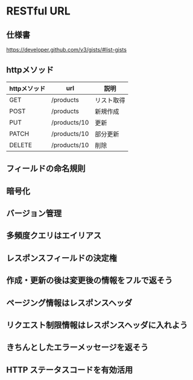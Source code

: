 # RESTful URL
## 仕様書

https://developer.github.com/v3/gists/#list-gists

## httpメソッド
|httpメソッド|url|説明|
|---|---|---|
|GET|/products|リスト取得|
|POST|/products|新規作成|
|PUT|/products/10|更新|
|PATCH|/products/10|部分更新|
|DELETE|/products/10|削除|

## フィールドの命名規則
## 暗号化
## バージョン管理
## 多頻度クエリはエイリアス
## レスポンスフィールドの決定権
## 作成・更新の後は変更後の情報をフルで返そう
## ページング情報はレスポンスヘッダ
## リクエスト制限情報はレスポンスヘッダに入れよう
## きちんとしたエラーメッセージを返そう
## HTTP ステータスコードを有効活用
